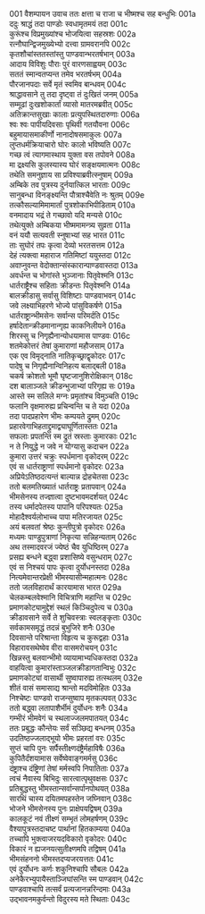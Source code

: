 001    वैशम्पायन उवाच
ततः क्षत्ता च राजा च भीष्मश्च सह बन्धुभिः	001a  
ददुः श्राद्धं तदा पाण्डोः स्वधामृतमयं तदा	001c  
कुरूंश्च विप्रमुख्यांश्च भोजयित्वा सहस्रशः	002a  
रत्नौघान्द्विजमुख्येभ्यो दत्त्वा ग्रामवरानपि	002c  
कृतशौचांस्ततस्तांस्तु पाण्डवान्भरतर्षभान्	003a  
आदाय विविशुः पौराः पुरं वारणसाह्वयम्	003c  
सततं स्मान्वतप्यन्त तमेव भरतर्षभम्	004a  
पौरजानपदाः सर्वे मृतं स्वमिव बान्धवम्	004c  
श्राद्धावसाने तु तदा दृष्ट्वा तं दुःखितं जनम्	005a  
सम्मूढां दुःखशोकार्तां व्यासो मातरमब्रवीत्	005c  
अतिक्रान्तसुखाः कालाः प्रत्युपस्थितदारुणाः	006a  
श्वः श्वः पापीयदिवसाः पृथिवी गतयौवना	006c  
बहुमायासमाकीर्णो नानादोषसमाकुलः	007a  
लुप्तधर्मक्रियाचारो घोरः कालो भविष्यति	007c  
गच्छ त्वं त्यागमास्थाय युक्ता वस तपोवने	008a  
मा द्रक्ष्यसि कुलस्यास्य घोरं सङ्क्षयमात्मनः	008c  
तथेति समनुज्ञाय सा प्रविश्याब्रवीत्स्नुषाम्	009a  
अम्बिके तव पुत्रस्य दुर्नयात्किल भारताः	009c  
सानुबन्धा विनङ्क्ष्यन्ति पौत्राश्चैवेति नः श्रुतम्	009e  
तत्कौसल्यामिमामार्तां पुत्रशोकाभिपीडिताम्	010a  
वनमादाय भद्रं ते गच्छावो यदि मन्यसे	010c  
तथेत्युक्ते अम्बिकया भीष्ममामन्त्र्य सुव्रता	011a  
वनं ययौ सत्यवती स्नुषाभ्यां सह भारत	011c  
ताः सुघोरं तपः कृत्वा देव्यो भरतसत्तम	012a  
देहं त्यक्त्वा महाराज गतिमिष्टां ययुस्तदा	012c  
अवाप्नुवन्त वेदोक्तान्संस्कारान्पाण्डवास्तदा	013a  
अवर्धन्त च भोगांस्ते भुञ्जानाः पितृवेश्मनि	013c  
धार्तराष्ट्रैश्च सहिताः क्रीडन्तः पितृवेश्मनि	014a  
बालक्रीडासु सर्वासु विशिष्टाः पाण्डवाभवन्	014c  
जवे लक्ष्याभिहरणे भोज्ये पांसुविकर्षणे	015a  
धार्तराष्ट्रान्भीमसेनः सर्वान्स परिमर्दति	015c  
हर्षादेतान्क्रीडमानान्गृह्य काकनिलीयने	016a  
शिरस्सु च निगृह्यैनान्योधयामास पाण्डवः	016c  
शतमेकोत्तरं तेषां कुमाराणां महौजसाम्	017a  
एक एव विमृद्नाति नातिकृच्छ्राद्वृकोदरः	017c  
पादेषु च निगृह्यैनान्विनिहत्य बलाद्बली	018a  
चकर्ष क्रोशतो भूमौ घृष्टजानुशिरोक्षिकान्	018c  
दश बालाञ्जले क्रीडन्भुजाभ्यां परिगृह्य सः	019a  
आस्ते स्म सलिले मग्नः प्रमृतांश्च विमुञ्चति	019c  
फलानि वृक्षमारुह्य प्रचिन्वन्ति च ते यदा	020a  
तदा पादप्रहारेण भीमः कम्पयते द्रुमम्	020c  
प्रहारवेगाभिहताद्द्रुमाद्व्याघूर्णितास्ततः	021a  
सफलाः प्रपतन्ति स्म द्रुतं स्रस्ताः कुमारकाः	021c  
न ते नियुद्धे न जवे न योग्यासु कदाचन	022a  
कुमारा उत्तरं चक्रुः स्पर्धमाना वृकोदरम्	022c  
एवं स धार्तराष्ट्राणां स्पर्धमानो वृकोदरः	023a  
अप्रियेऽतिष्ठदत्यन्तं बाल्यान्न द्रोहचेतसा	023c  
ततो बलमतिख्यातं धार्तराष्ट्रः प्रतापवान्	024a  
भीमसेनस्य तज्ज्ञात्वा दुष्टभावमदर्शयत्	024c  
तस्य धर्मादपेतस्य पापानि परिपश्यतः	025a  
मोहादैश्वर्यलोभाच्च पापा मतिरजायत	025c  
अयं बलवतां श्रेष्ठः कुन्तीपुत्रो वृकोदरः	026a  
मध्यमः पाण्डुपुत्राणां निकृत्या सन्निहन्यताम्	026c  
अथ तस्मादवरजं ज्येष्ठं चैव युधिष्ठिरम्	027a  
प्रसह्य बन्धने बद्ध्वा प्रशासिष्ये वसुन्धराम्	027c  
एवं स निश्चयं पापः कृत्वा दुर्योधनस्तदा	028a  
नित्यमेवान्तरप्रेक्षी भीमस्यासीन्महात्मनः	028c  
ततो जलविहारार्थं कारयामास भारत	029a  
चेलकम्बलवेश्मानि विचित्राणि महान्ति च	029c  
प्रमाणकोट्यामुद्देशं स्थलं किञ्चिदुपेत्य च	030a  
क्रीडावसाने सर्वे ते शुचिवस्त्राः स्वलङ्कृताः	030c  
सर्वकामसमृद्धं तदन्नं बुभुजिरे शनैः	030e  
दिवसान्ते परिश्रान्ता विहृत्य च कुरूद्वहाः	031a  
विहारावसथेष्वेव वीरा वासमरोचयन्	031c  
खिन्नस्तु बलवान्भीमो व्यायामाभ्यधिकस्तदा	032a  
वाहयित्वा कुमारांस्ताञ्जलक्रीडागतान्विभुः	032c  
प्रमाणकोट्यां वासार्थी सुष्वापारुह्य तत्स्थलम्	032e  
शीतं वासं समासाद्य श्रान्तो मदविमोहितः	033a  
निश्चेष्टः पाण्डवो राजन्सुष्वाप मृतकल्पवत्	033c  
ततो बद्ध्वा लतापाशैर्भीमं दुर्योधनः शनैः	034a  
गम्भीरं भीमवेगं च स्थलाज्जलमपातयत्	034c  
ततः प्रबुद्धः कौन्तेयः सर्वं सञ्छिद्य बन्धनम्	035a  
उदतिष्ठज्जलाद्भूयो भीमः प्रहरतां वरः	035c  
सुप्तं चापि पुनः सर्पैस्तीक्ष्णदंष्ट्रैर्महाविषैः	036a  
कुपितैर्दंशयामास सर्वेष्वेवाङ्गमर्मसु	036c  
दंष्ट्राश्च दंष्ट्रिणां तेषां मर्मस्वपि निपातिताः	037a  
त्वचं नैवास्य बिभिदुः सारत्वात्पृथुवक्षसः	037c  
प्रतिबुद्धस्तु भीमस्तान्सर्वान्सर्पानपोथयत्	038a  
सारथिं चास्य दयितमपहस्तेन जघ्निवान्	038c  
भोजने भीमसेनस्य पुनः प्राक्षेपयद्विषम्	039a  
कालकूटं नवं तीक्ष्णं सम्भृतं लोमहर्षणम्	039c  
वैश्यापुत्रस्तदाचष्ट पार्थानां हितकाम्यया	040a  
तच्चापि भुक्त्वाजरयदविकारो वृकोदरः	040c  
विकारं न ह्यजनयत्सुतीक्ष्णमपि तद्विषम्	041a  
भीमसंहननो भीमस्तदप्यजरयत्ततः	041c  
एवं दुर्योधनः कर्णः शकुनिश्चापि सौबलः	042a  
अनेकैरभ्युपायैस्ताञ्जिघांसन्ति स्म पाण्डवान्	042c  
पाण्डवाश्चापि तत्सर्वं प्रत्यजानन्नरिन्दमाः	043a  
उद्भावनमकुर्वन्तो विदुरस्य मते स्थिताः	043c  
